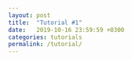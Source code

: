 ```yaml
---
layout: post
title:  "Tutorial #1"
date:   2019-10-16 23:59:59 +0300
categories: tutorials
permalink: /tutorial/
---
```


